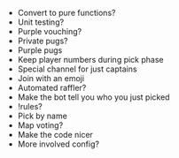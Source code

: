 * Convert to pure functions?
* Unit testing?
* Purple vouching?
* Private pugs?
* Purple pugs
* Keep player numbers during pick phase
* Special channel for just captains
* Join with an emoji
* Automated raffler?
* Make the bot tell you who you just picked
* !rules?
* Pick by name
* Map voting?
* Make the code nicer
* More involved config?
